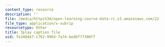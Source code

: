 ```yaml
---
content_type: resource
description: ''
file: /media/https%3A/open-learning-course-data-rc.s3.amazonaws.com/22-01-introduction-to-nuclear-engineering-and-ionizing-radiation-fall-2016/fe3484e7c762996d7a74bed6f77300ff_nAtTW8ZW33s.srt
file_type: application/x-subrip
resourcetype: Other
title: 3play caption file
uid: fe3484e7-c762-996d-7a74-bed6f77300ff
---
```

